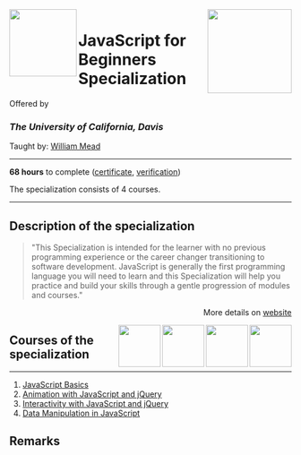 <a href="https://www.coursera.org/specializations/javascript-beginner">
  <img src="/img/JavaScript_for_Beginners_Specialization_logo.avif" width="150" align="right">
</a>

<img src="https://upload.wikimedia.org/wikipedia/commons/0/09/UC_Davis_wordmark.svg" width="120" height="120" align="left">

# JavaScript for Beginners Specialization

Offered by 
### *The University of California, Davis*

Taught by: [William Mead](https://www.coursera.org/instructor/wmmead)   

---

**68 hours** to complete ([certificate](./Certificate/cert.pdf), [verification](verification_link))

The specialization consists of 4 courses. 

---

## Description of the specialization

>"This Specialization is intended for the learner with no previous programming experience or the career changer transitioning to software development. JavaScript is generally the first programming language you will need to learn and this Specialization will help you practice and build your skills through a gentle progression of modules and courses."

<p align="right">More details on <a href="https://www.coursera.org/specializations/javascript-beginner">website</a></p>

<a href="https://www.coursera.org/learn/javascript-data-manipulation">
  <img src="/img/Data_Manipulation_in_JavaScript_logo.avif" width="75" align="right">
</a>
<a href="https://www.coursera.org/learn/interactivity-javascript-jquery">
  <img src="/img/Interactivity_with_JavaScript_and_jQuery_logo.avif" width="75" align="right">
</a>
<a href="https://www.coursera.org/learn/animation-javascript-jquery">
  <img src="/img/Animation_with_JavaScript_and_jQuery_logo.avif" width="75" align="right">
</a>
<a href="https://www.coursera.org/learn/javascript-basics">
  <img src="/img/JavaScript_Basics_logo.avif" width="75" align="right">
</a>

## Courses of the specialization

---

1. [JavaScript Basics](./JavaScript%20Basics)
2. [Animation with JavaScript and jQuery](./course2_folder)
3. [Interactivity with JavaScript and jQuery](./course3_folder)
4. [Data Manipulation in JavaScript](./course4_folder)

## Remarks
